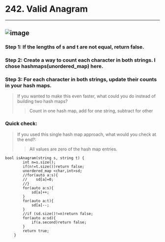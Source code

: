 # 242. Valid Anagram
---
![image](https://github.com/user-attachments/assets/9ac94284-6888-46a9-bc49-d0dcd36280e5)
---
### Step 1: If the lengths of s and t are not equal, return false.
### Step 2: Create a way to count each character in both strings. I chose hashmaps(unordered_map) here.
### Step 3: For each character in both strings, update their counts in your hash maps.
>If you wanted to make this even faster, what could you do instead of building two hash maps?
>>Count in one hash map, add for one string, subtract for other
### Quick check:
>If you used this single hash map approach, what would you check at the end?:
>>All values are zero of the hash map entries.

```
bool isAnagram(string s, string t) {
        int n=s.size();
        if(n!=t.size())return false;
        unordered_map <char,int>sd;
        //for(auto a:s){
        //    sd[a]=0;
        //}
        for(auto a:s){
            sd[a]++;
        }
        for(auto a:t){
            sd[a]--;
        }
        //if (sd.size()!=n)return false;
        for(auto a:sd){
            if(a.second)return false;
        }
        return true;
    }
```
